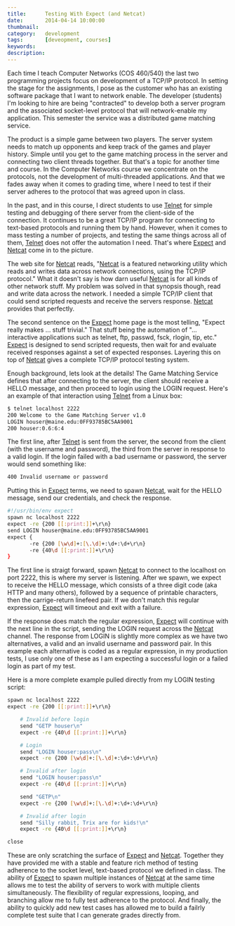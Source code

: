 ```yaml
---
title: 		Testing With Expect (and Netcat)
date: 		2014-04-14 10:00:00
thumbnail:
category:	development
tags: 		[deveopment, courses]
keywords:
description:
---
```

Each time I teach Computer Networks (COS 460/540) the last two
programming projects focus on development of a TCP/IP protocol. In
setting the stage for the assignments, I pose as the customer who has
an existing software package that I want to network enable. The
developer (students) I'm looking to hire are being "contracted" to
develop both a server program and the associated socket-level protocol
that will network-enable my application.  This semester the service
was a distributed game matching service.


The product is a simple game between two players. The server system
needs to match up opponents and keep track of the games and player
history. Simple until you get to the game matching process in the
server and connecting two client threads together. But that's a topic
for another time and course.  In the Computer Networks course we
concentrate on the protocols, not the development of multi-threaded
applications. And that we fades away when it comes to grading time,
where I need to test if their server adheres to the protocol that was
agreed upon in class.

In the past, and in this course, I direct students to use [Telnet][3]
for simple testing and debugging of there server from the client-side
of the connection.  It continues to be a great TCP/IP program for
connecting to text-based protocols and running them by hand. However,
when it comes to mass testing a number of projects, and testing the
same things across all of them, [Telnet][3] does not offer the
automation I need. That's where [Expect][1] and [Netcat][2] come in to
the picture.

The web site for [Netcat][2] reads, "[Netcat][2] is a featured
networking utility which reads and writes data across network
connections, using the TCP/IP protocol." What it doesn't say is how
darn useful [Netcat][2] is for all kinds of other network stuff.  My
problem was solved in that synopsis though, read and write data across
the network. I needed a simple TCP/IP client that could send scripted
requests and receive the servers response. [Netcat][2] provides that
perfectly.

The second sentence on the [Expect][2] home page is the most telling,
"Expect really makes ... stuff trivial." That stuff being the
automation of "... interactive applications such as telnet, ftp,
passwd, fsck, rlogin, tip, etc."  [Expect][1] is designed to send
scripted requests, then wait for and evaluate received responses
against a set of expected responses. Layering this on top of
[Netcat][2] gives a complete TCP/IP protocol testing system.

Enough background, lets look at the details! The Game Matching Service
defines that after connecting to the server, the client should
receive a HELLO message, and then proceed to login using the LOGIN
request. Here's an example of that interaction using [Telnet][3] from
a Linux box:

````sh
$ telnet localhost 2222
200 Welcome to the Game Matching Server v1.0
LOGIN houser@maine.edu:0FF93785BC5AA9001
200 houser:0.6:6:4
````

The first line, after [Telnet][3] is sent from the server, the second
from the client (with the username and password), the third from the
server in response to a valid login. If the login failed with a bad
username or password, the server would send something like:

````sh
400 Invalid username or password
````

Putting this in [Expect][1] terms, we need to spawn [Netcat][2],
wait for the HELLO message, send our credentials, and check the
response.

````sh
#!/usr/bin/env expect
spawn nc localhost 2222
expect -re {200 [[:print:]]+\r\n}
send LOGIN houser@maine.edu:0FF93785BC5AA9001
expect {
	   -re {200 [\w\d]+:[\.\d]+:\d+:\d+\r\n}
	   -re {40\d [[:print:]]+\r\n}
}
````

The first line is straigt forward, spawn [Netcat][2] to connect to
the localhost on port 2222, this is where my server is listening. After
we spawn, we expect to receive the HELLO message, which consists of
a three digit code (aka HTTP and many others), followed by a sequence of
printable characters, then the carrige-return linefeed pair. If we don't
match this regular expression, [Expect][1] will timeout and exit with
a failure.

If the response does match the regular expression, [Expect][1] will continue
with the next line in the script, sending the LOGIN request across the
[Netcat][2] channel. The response from LOGIN is slightly more complex
as we have two alternatives, a valid and an invalid username and password
pair. In this example each alternative is coded as a regular expression,
in my production tests, I use only one of these as I am expecting
a successful login or a failed login as part of my test.

Here is a more complete example pulled directly from my LOGIN testing
script:

````sh
spawn nc localhost 2222
expect -re {200 [[:print:]]+\r\n}

	# Invalid before login
	send "GETP houser\n"
	expect -re {40\d [[:print:]]+\r\n}

	# Login
	send "LOGIN houser:pass\n"
	expect -re {200 [\w\d]+:[\.\d]+:\d+:\d+\r\n}

	# Invalid after login
	send "LOGIN houser:pass\n"
	expect -re {40\d [[:print:]]+\r\n}

	send "GETP\n"
	expect -re {200 [\w\d]+:[\.\d]+:\d+:\d+\r\n}

	# Invalid after login
	send "Silly rabbit, Trix are for kids!\n"
	expect -re {40\d [[:print:]]+\r\n}

close
````

These are only scratching the surface of [Expect][1] and [Netcat][2].
Together they have provided me with a stable and feature rich method
of testing adherence to the socket level, text-based protocol we
defined in class. The ability of [Expect][1] to spawn multiple
instances of [Netcat][2] at the same time allows me to test the
ability of servers to work with multiple clients simultaneously. The
flexibility of regular expressions, looping, and branching allow me to
fully test adherence to the protocol. And finally, the ability to
quickly add new test cases has allowed me to build a failrly complete
test suite that I can generate grades directly from.

[1]: http://expect.sourceforge.net
[2]: http://netcat.sourceforge.net
[3]: http://en.wikipedia.org/wiki/Telnet


